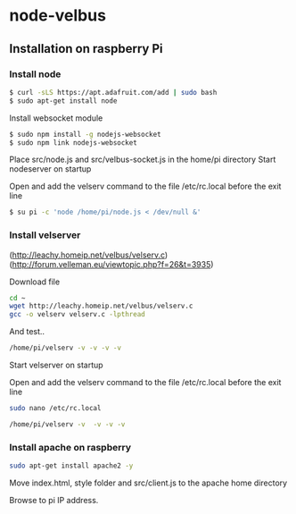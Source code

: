 # node-velbus

## Installation on raspberry Pi

### Install node

```sh
$ curl -sLS https://apt.adafruit.com/add | sudo bash
$ sudo apt-get install node
```

Install websocket module

```sh
$ sudo npm install -g nodejs-websocket
$ sudo npm link nodejs-websocket
```

Place src/node.js and src/velbus-socket.js in the home/pi directory
Start nodeserver on startup

Open and add the velserv command to the file /etc/rc.local before the exit line

```sh
$ su pi -c 'node /home/pi/node.js < /dev/null &'
```

### Install velserver

(http://leachy.homeip.net/velbus/velserv.c) (http://forum.velleman.eu/viewtopic.php?f=26&t=3935)

Download file
```sh
cd ~
wget http://leachy.homeip.net/velbus/velserv.c
gcc -o velserv velserv.c -lpthread
```

And test..
```sh
/home/pi/velserv -v -v -v -v
```

Start velserver on startup

Open and add the velserv command to the file /etc/rc.local before the exit line

```sh
sudo nano /etc/rc.local
```

```sh
/home/pi/velserv -v  -v -v -v
```

### Install apache on raspberry

```sh
sudo apt-get install apache2 -y
```

Move index.html, style folder and src/client.js to the apache home directory


Browse to pi IP address.


